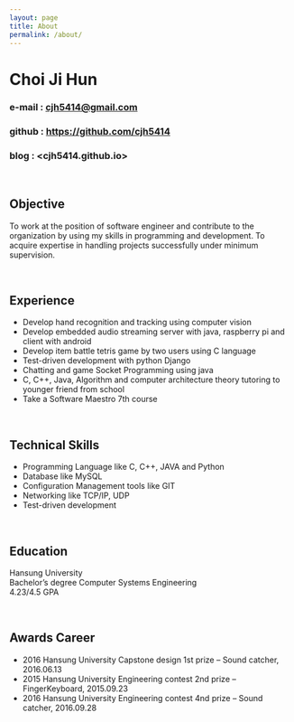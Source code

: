```yaml
---
layout: page
title: About
permalink: /about/
---
```


# Choi Ji Hun

### e-mail : <cjh5414@gmail.com>

### github : <https://github.com/cjh5414>  

### blog : <cjh5414.github.io>  

<br>  

## Objective  

To work at the position of software engineer and contribute to the organization by using my skills in programming and development. To acquire expertise in handling projects successfully under minimum supervision.

<br>  


## Experience  

- Develop hand recognition and tracking using computer vision
- Develop embedded audio streaming server with java, raspberry pi and client with android
- Develop item battle tetris game by two users using C language
- Test-driven development with python Django
- Chatting and game Socket Programming using java
- C, C++, Java, Algorithm and computer architecture theory tutoring to younger friend from school
- Take a Software Maestro 7th course

<br>  


## Technical Skills  

- Programming Language like C, C++, JAVA and Python
- Database like MySQL
- Configuration Management tools like GIT
- Networking like TCP/IP, UDP
- Test-driven development


<br>  


## Education  

Hansung University  
Bachelor’s degree Computer Systems Engineering  
4.23/4.5 GPA  



<br>  


## Awards Career  

- 2016 Hansung University Capstone design 1st prize – Sound catcher, 2016.06.13
- 2015 Hansung University Engineering contest 2nd prize – FingerKeyboard, 2015.09.23
- 2016 Hansung University Engineering contest 4nd prize – Sound catcher, 2016.09.28
